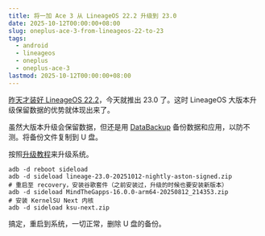 ```yaml
---
title: 将一加 Ace 3 从 LineageOS 22.2 升级到 23.0
date: 2025-10-12T00:00:00+08:00
slug: oneplus-ace-3-from-lineageos-22-to-23
tags:
  - android
  - lineageos
  - oneplus
  - oneplus-ace-3
lastmod: 2025-10-12T00:00:00+08:00
---
```


[昨天才装好 LineageOS 22.2](/zh-cn/posts/2025/10/11/oneplus-ace-3-install-lineageos-22/)，今天就推出 23.0 了。这时 LineageOS 大版本升级保留数据的优势就体现出来了。

虽然大版本升级会保留数据，但还是用 [DataBackup](https://github.com/XayahSuSuSu/Android-DataBackup) 备份数据和应用，以防不测。将备份文件复制到 U 盘。

按照[升级教程](https://wiki.lineageos.org/devices/aston/upgrade/)来升级系统。

```shell
adb -d reboot sideload
adb -d sideload lineage-23.0-20251012-nightly-aston-signed.zip
# 重启至 recovery，安装谷歌套件（之前安装过，升级的时候也要安装新版本）
adb -d sideload MindTheGapps-16.0.0-arm64-20250812_214353.zip
# 安装 KernelSU Next 内核
adb -d sideload ksu-next.zip
```

搞定，重启到系统，一切正常，删除 U 盘的备份。